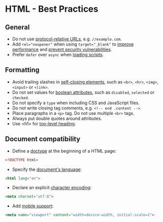 # HTML - Best Practices

## General

* Do not use [protocol-relative URLs](https://www.paulirish.com/2010/the-protocol-relative-url/), e.g. `//example.com`.
* Add `rel="noopener"` when using `target="_blank"` to [improve performance](https://jakearchibald.com/2016/performance-benefits-of-rel-noopener/) and [prevent security vulnerabilities](https://mathiasbynens.github.io/rel-noopener/).
* Prefer `defer` over `async` when [loading scripts](http://calendar.perfplanet.com/2016/prefer-defer-over-async/).

## Formatting

* Avoid trailing slashes in [self-closing elements](http://w3c.github.io/html/single-page.html#void-elements), such as `<br>`, `<hr>`, `<img>`, `<input>` or `<link>`.
* Do not set values for [boolean attributes](https://html.spec.whatwg.org/multipage/infrastructure.html#boolean-attributes), such as `disabled`, `selected` or `checked`.
* Do not specify a `type` when including CSS and JavaScript files.
* Do not write closing tag comments, e.g. `<!-- end .content -->`.
* Place paragraphs in a `<p>` tag. Do not use multiple `<br>` tags.
* Always put double quotes around attributes.
* Use &lt;h1&gt; for [top-level heading](https://www.w3.org/QA/Tips/Use_h1_for_Title).

## Document compatibility

* Define a [doctype](https://www.w3.org/QA/Tips/Doctype) at the beginning of a HTML page:

```html
<!DOCTYPE html>
```

* Specify the [document's language](https://www.w3.org/International/questions/qa-html-language-declarations):

```html
<html lang="en">
```

* Declare an explicit [character encoding](https://developer.mozilla.org/en-US/docs/Web/HTML/Element/meta#attr-charset):

```html
<meta charset="utf-8">
```

* Add [mobile support](https://developer.mozilla.org/en/docs/Mozilla/Mobile/Viewport_meta_tag):

```html
<meta name="viewport" content="width=device-width, initial-scale=1">
```